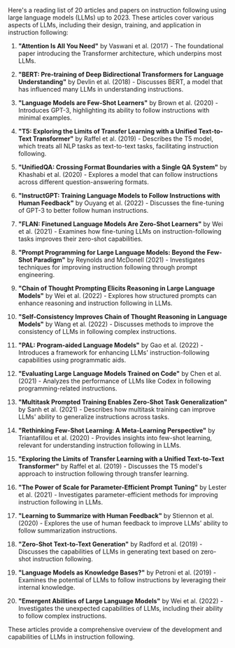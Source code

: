 Here's a reading list of 20 articles and papers on instruction following using large language models (LLMs) up to 2023. These articles cover various aspects of LLMs, including their design, training, and application in instruction following:

1. **"Attention Is All You Need"** by Vaswani et al. (2017) - The foundational paper introducing the Transformer architecture, which underpins most LLMs.

2. **"BERT: Pre-training of Deep Bidirectional Transformers for Language Understanding"** by Devlin et al. (2018) - Discusses BERT, a model that has influenced many LLMs in understanding instructions.

3. **"Language Models are Few-Shot Learners"** by Brown et al. (2020) - Introduces GPT-3, highlighting its ability to follow instructions with minimal examples.

4. **"T5: Exploring the Limits of Transfer Learning with a Unified Text-to-Text Transformer"** by Raffel et al. (2019) - Describes the T5 model, which treats all NLP tasks as text-to-text tasks, facilitating instruction following.

5. **"UnifiedQA: Crossing Format Boundaries with a Single QA System"** by Khashabi et al. (2020) - Explores a model that can follow instructions across different question-answering formats.

6. **"InstructGPT: Training Language Models to Follow Instructions with Human Feedback"** by Ouyang et al. (2022) - Discusses the fine-tuning of GPT-3 to better follow human instructions.

7. **"FLAN: Finetuned Language Models Are Zero-Shot Learners"** by Wei et al. (2021) - Examines how fine-tuning LLMs on instruction-following tasks improves their zero-shot capabilities.

8. **"Prompt Programming for Large Language Models: Beyond the Few-Shot Paradigm"** by Reynolds and McDonell (2021) - Investigates techniques for improving instruction following through prompt engineering.

9. **"Chain of Thought Prompting Elicits Reasoning in Large Language Models"** by Wei et al. (2022) - Explores how structured prompts can enhance reasoning and instruction following in LLMs.

10. **"Self-Consistency Improves Chain of Thought Reasoning in Language Models"** by Wang et al. (2022) - Discusses methods to improve the consistency of LLMs in following complex instructions.

11. **"PAL: Program-aided Language Models"** by Gao et al. (2022) - Introduces a framework for enhancing LLMs' instruction-following capabilities using programmatic aids.

12. **"Evaluating Large Language Models Trained on Code"** by Chen et al. (2021) - Analyzes the performance of LLMs like Codex in following programming-related instructions.

13. **"Multitask Prompted Training Enables Zero-Shot Task Generalization"** by Sanh et al. (2021) - Describes how multitask training can improve LLMs' ability to generalize instructions across tasks.

14. **"Rethinking Few-Shot Learning: A Meta-Learning Perspective"** by Triantafillou et al. (2020) - Provides insights into few-shot learning, relevant for understanding instruction following in LLMs.

15. **"Exploring the Limits of Transfer Learning with a Unified Text-to-Text Transformer"** by Raffel et al. (2019) - Discusses the T5 model's approach to instruction following through transfer learning.

16. **"The Power of Scale for Parameter-Efficient Prompt Tuning"** by Lester et al. (2021) - Investigates parameter-efficient methods for improving instruction following in LLMs.

17. **"Learning to Summarize with Human Feedback"** by Stiennon et al. (2020) - Explores the use of human feedback to improve LLMs' ability to follow summarization instructions.

18. **"Zero-Shot Text-to-Text Generation"** by Radford et al. (2019) - Discusses the capabilities of LLMs in generating text based on zero-shot instruction following.

19. **"Language Models as Knowledge Bases?"** by Petroni et al. (2019) - Examines the potential of LLMs to follow instructions by leveraging their internal knowledge.

20. **"Emergent Abilities of Large Language Models"** by Wei et al. (2022) - Investigates the unexpected capabilities of LLMs, including their ability to follow complex instructions.

These articles provide a comprehensive overview of the development and capabilities of LLMs in instruction following.